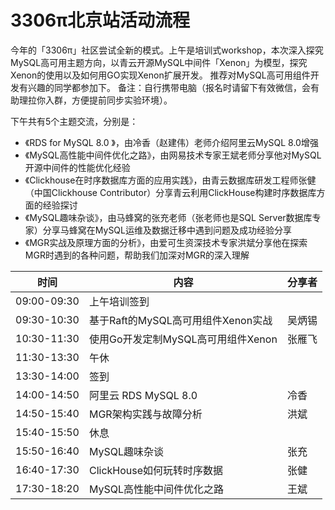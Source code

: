 # 3306π北京站活动流程

今年的「3306π」社区尝试全新的模式。上午是培训式workshop，本次深入探究MySQL高可用主题方向，以青云开源MySQL中间件「Xenon」为模型，探究Xenon的使用以及如何用GO实现Xenon扩展开发。
推荐对MySQL高可用组件开发有兴趣的同学都参加下。
备注：自行携带电脑（报名时请留下有效微信，会有助理拉你入群，方便提前同步实验环境）。


下午共有5个主题交流，分别是：

* 《RDS for MySQL 8.0 》，由冷香（赵建伟）老师介绍阿里云MySQL 8.0增强
* 《MySQL高性能中间件优化之路》，由网易技术专家王斌老师分享他对MySQL开源中间件的性能优化经验
* 《Clickhouse在时序数据库方面的应用实践》，由青云数据库研发工程师张健（中国Clickhouse Contributor）分享青云利用ClickHouse构建时序数据库方面的经验探讨
* 《MySQL趣味杂谈》，由马蜂窝的张充老师（张老师也是SQL Server数据库专家）分享马蜂窝在MySQL运维及数据迁移中遇到问题及成功经验分享
* 《MGR实战及原理方面的分析》，由爱可生资深技术专家洪斌分享他在探索MGR时遇到的各种问题，帮助我们加深对MGR的深入理解

时间          |内容           | 分享者
------------ | -------------|-------------
09:00-09:30 |上午培训签到 
09:30-10:30 | 基于Raft的MySQL高可用组件Xenon实战 | 吴炳锡
10:30-11:30 |使用Go开发定制MySQL高可用组件Xenon  | 张雁飞
11:30-13:30 |午休 |
13:30-14:00 |签到 |
14:00-14:50 |阿里云 RDS MySQL 8.0 | 冷香
14:50-15:40 |MGR架构实践与故障分析  | 洪斌
15:40-15:50 |休息|
15:50-16:40 |MySQL趣味杂谈 | 张充
16:40-17:30 |ClickHouse如何玩转时序数据 | 张健
17:30-18:20 |MySQL高性能中间件优化之路 | 王斌
